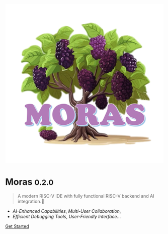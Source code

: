 <!-- _coverpage.md -->

![Logo](assets/index_logo.png)

# Moras <small>0.2.0</small>

> A modern RISC-V IDE with fully functional RISC-V backend and AI integration.🚀

- *AI-Enhanced Capabilities*, *Multi-User Collaboration*, 
- *Efficient Debugging Tools*, *User-Friendly Interface*...

[Get Started](README.md)
